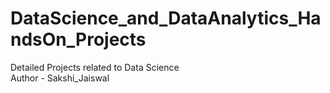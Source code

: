 # DataScience_and_DataAnalytics_HandsOn_Projects
Detailed Projects related to Data Science
<br>
Author - Sakshi_Jaiswal
